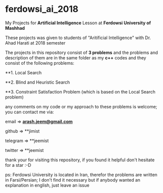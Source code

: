 # ferdowsi_ai_2018
My Projects for **Artificial Intelligence** Lesson at **Ferdowsi University of Mashhad**

These projects was given to students of "Aritificial Intelligence" with Dr. Ahad Harati at 2018 semester

The projects in this repository consist of **3 problems** and the problems and description of them are in the same folder as my **c++** codes and they consist of the following problems:


**1. Local Search

**2. Blind and Heuristic Search

**3. Constraint Satisfaction Problem (which is based on the Local Search problem)


any comments on my code or my approach to these problems is welcome; you can contact me via:

email => **arash.jeem@gmail.com**

github => **jimist

telegram => **jeemist

twitter => **jeemist


thank your for visiting this repository, if you found it helpful don't hesitate for a star :-D

ps: Ferdowsi University is located in Iran, therefor the problems are written in Farsi/Persian; I don't find it necessary but if anybody wanted an explanation in english, just leave an issue
